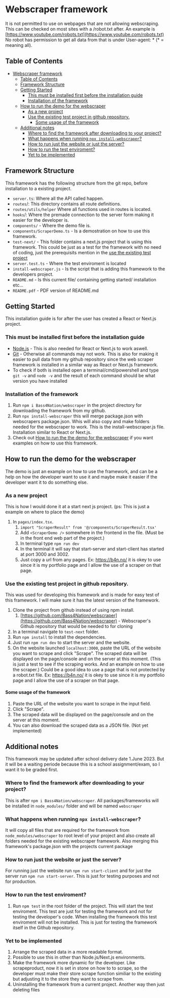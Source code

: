 # Webscraper framework
It is not permitted to use on webpages that are not allowing webscraping. This can be checked on most sites with a /robot.txt after. An example is [https://www.youtube.com/robots.txt](https://www.youtube.com/robots.txt) No robot has permission to get all data from that is under User-agent: * (* = meaning all).

## Table of Contents
- [Webscraper framework](#webscraper-framework)
  - [Table of Contents](#table-of-contents)
  - [Framework Structure](#framework-structure)
  - [Getting Started](#getting-started)
    - [This must be installed first before the installation guide](#this-must-be-installed-first-before-the-installation-guide)
    - [Installation of the framework](#installation-of-the-framework)
  - [How to run the demo for the webscraper](#how-to-run-the-demo-for-the-webscraper)
    - [As a new project](#as-a-new-project)
    - [Use the existing test project in github repository.](#use-the-existing-test-project-in-github-repository)
      - [Some usage of the framework](#some-usage-of-the-framework)
  - [Additional notes](#additional-notes)
    - [Where to find the framework after downloading to your project?](#where-to-find-the-framework-after-downloading-to-your-project)
    - [What happens when running `npx install-webscraper`?](#what-happens-when-running-npx-install-webscraper)
    - [How to run just the website or just the server?](#how-to-run-just-the-website-or-just-the-server)
    - [How to run the test enviroment?](#how-to-run-the-test-enviroment)
    - [Yet to be implemented](#yet-to-be-implemented)

## Framework Structure
This framework has the following structure from the git repo, before installation to a existing project.
- `server.ts`: Where all the API called happen.
- `routes`/: This directory contains all route definitions.
- `routes/utils/helper` Where all functions used in routes is located.
- `hooks`/: Where the premade connection to the server form making it easier for the developer is.
- `components/` - Where the demo file is.
- `components/ScraperDemo.ts` - Is a demostration on how to use this framework.
- `test-next/` - This folder contains a next.js project that is using this framework. This could be just as a test for the framework with no need of coding, just the prerequisits mention in the [use the existing test project](#use-the-existing-test-project)
- `server.test.ts` - Where the test enviroment is located
- `install-webscraper.js` - Is the script that is adding this framework to the developers project.
- `README.md` - Is this current file/ containing getting started/ installation etc...
- ``README.pdf`` - PDF version of README.md


## Getting Started
This installation guide is for after the user has created a React or Next.js project.

### This must be installed first before the installation guide
- [Node.js](https://nodejs.org/en/download/) - This is also needed for React or Next.js to work aswell.
- [Git](https://git-scm.com/downloads) -  Otherwise all commands may not work. This is also for making it easier to pull data from my github repository since the web scraper framework is installed in a similar way as React or Next.js framework.
- To check if both is installed open a terminal/cmd/powershell and type `git -v` and `node -v` and the result of each command should be what version you have installed
### Installation of the framework
1. Run `npm i Bass4Nation/webscraper` in the project directory for downloading the framework from my github.
2. Run `npx install-webscraper` this will merge package.json with webscrapers package.json. Whis will also copy and make folders needed for the webscraper to work. This is the install-webscraper.js file. Installation similar to React or Next.js.
3. Check out [How to run the the demo for the webscraper](#how-to-run-the-demo-for-the-webscraper) if you want examples on how to use this framework.

## How to run the demo for the webscraper
The demo is just an example on how to use the framework, and can be a help on how the developer want to use it and maybe make it easier if the developer want it to do something else.
### As a new project

This is how I would done it at a start next js project. (ps: This is just a example on where to place the demo)
1. In ``pages/index.tsx``.
    1. `import "ScraperResult" from '@/components/ScraperResult.tsx' `
    2. Add `<ScraperDemo />` somewhere in the frontend in the file. (Must be in the front end web part of the project.)
    3. In terminal type ``npm run dev``
    4. In the terminal it will say that start-server and start-client has started at port 3000 and 3002. 
    5. Just copy a url from any pages. Ex: https://b4n.no/ it is okey to use since it is my portfolio page and I allow the use of a scraper on that page.

### Use the existing test project in github repository.
This was used for developing this framework and is made for easy test of this framework. I will make sure it has the latest version of the framework.
1. Clone the project from github instead of using npm install. 
   1. [https://github.com/Bass4Nation/webscraper](https://github.com/Bass4Nation/webscraper) - Webscraper's Github repository that would be needed to for cloning
2. In a terminal navigate to `test-next` folder.
3. Run `npm install` to install the dependencies.
4. Just run `npm run dev` to start the server and the website.
5. On the website launched `localhost:3000`, paste the URL of the website you want to scrape and click "Scrape". The scraped data will be displayed on the page/console and on the server at this moment. (This is just a test to see if the scraping works. And an example on how to use the scraper.) Could be a good idea to use a page that is not protected by a robot.txt file. Ex: https://b4n.no/ it is okey to use since it is my portfolio page and I allow the use of a scraper on that page.

   
#### Some usage of the framework
    
1. Paste the URL of the website you want to scrape in the input field.
2. Click "Scrape".
3. The scraped data will be displayed on the page/console and on the server at this moment. 
4. You can also download the scraped data as a JSON file. (Not yet implemented)

## Additional notes
This framework may be updated after school delivery date 1.June 2023. But it will be a waiting periode because this is a school assignment/exam, so I want it to be graded first.

### Where to find the framework after downloading to your project?
This is after `npm i Bass4Nation/webscraper`.
All packages/frameworks will be installed in `node_modules/` folder and will be named `webscraper` 

### What happens when running `npx install-webscraper`?
It will copy all files that are required for the framework from `node_modules/webscraper` to root level of your project and also create all folders needed for the existing webscraper framework. Also merging this framework's package.json with the projects current package

### How to run just the website or just the server?
For running just the website run `npm run start-client` and for just the server run `npm run start-server`. This is just for testing purposes and not for production.

### How to run the test enviroment?
1. Run `npm test` in the root folder of the project. This will start the test enviroment. This test are just for testing the framework and not for testing the developer's code. When installing the framework this test enviroment will not be installed. This is just for testing the framework itself in the Github repository. 

### Yet to be implemented
1. Arrange the scraped data in a more readable format.
2. Possible to use this in other than Node.js/Next.js environments.
3. Make the framework more dynamic for the developer. Like scrapeproduct, now it is set in stone on how to to scrape, so the developer must make their store scrape function similiar to the existing but adjusting it to the store they want to scrape from.
4. Uninstalling the framework from a current project. Another way then just deleting files

